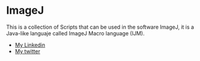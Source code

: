 # ImageJ

This is a collection of Scripts that can be used in the software ImageJ,
it is a Java-like languaje called ImageJ Macro language (IJM).

* [My Linkedin](https://www.linkedin.com/in/ines-g-calvo/)
* [My twitter](https://twitter.com/inesgcalvo)
